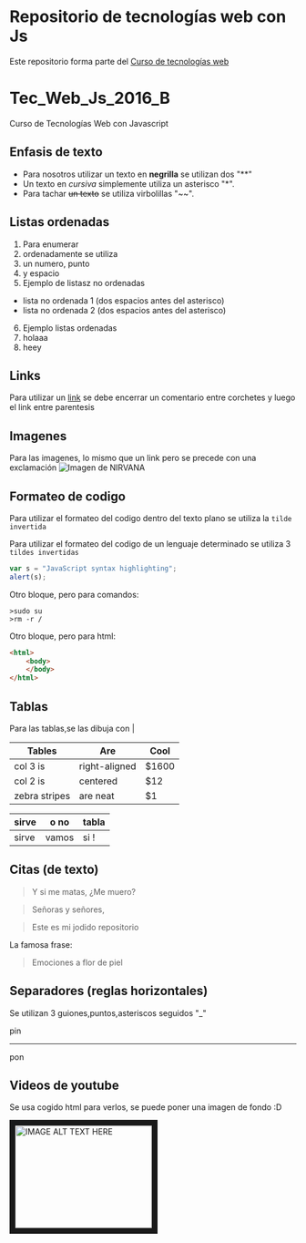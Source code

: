 # Repositorio de tecnologías web con Js
Este repositorio forma parte del [Curso de tecnologías web](https://github.com/adrianeguez/Tec_Web_Js_2016_B)


# Tec_Web_Js_2016_B
Curso de Tecnologías Web con Javascript

## Enfasis de texto
* Para nosotros utilizar un texto en **negrilla** se utilizan dos "**"
* Un texto en *cursiva* simplemente utiliza un asterisco "*".
* Para tachar ~~un texto~~ se utiliza virbolillas "~~".

## Listas ordenadas
1. Para enumerar
2. ordenadamente se utiliza
3. un numero, punto
4. y espacio
5. Ejemplo de listasz no ordenadas
 * lista no ordenada 1 (dos espacios antes del asterisco)
 * lista no ordenada 2 (dos espacios antes del asterisco)
6. Ejemplo listas ordenadas
 1. holaaa
 2. heey
 
## Links
Para utilizar un [link](https://github.com/adrianeguez/Tec_Web_Js_2016_B) se debe encerrar un comentario entre corchetes y luego el link entre parentesis

## Imagenes
Para las imagenes, lo mismo que un link pero se precede con una exclamación
![Imagen de NIRVANA](http://vignette3.wikia.nocookie.net/nirvana/images/8/80/Nirvana-Wallpaper.jpg/revision/latest?cb=20130412204553 "Nirvana")

## Formateo de codigo
Para utilizar el formateo del codigo dentro del texto plano se utiliza la `tilde invertida`

Para utilizar el formateo del codigo de un lenguaje determinado se utiliza 3 `tildes invertidas`
```javascript
var s = "JavaScript syntax highlighting";
alert(s);
```
Otro bloque, pero para comandos:
```
>sudo su
>rm -r /

```
Otro bloque, pero para html:
```html
<html>
    <body>
    </body>
</html>
```
## Tablas
Para las tablas,se las dibuja con |

| Tables        | Are           | Cool  |
| --- | --- | --- |
| col 3 is      | right-aligned | $1600 |
| col 2 is      | centered      |   $12 |
| zebra stripes | are neat      |    $1 |

| sirve | o no  | tabla |
| --- | --- | --- |      
| sirve | vamos | si !  |

## Citas (de texto)

> Y si me matas, ¿Me muero?

> Señoras y señores,

> Este es mi jodido repositorio

La famosa frase:

> Emociones a flor de piel

## Separadores (reglas horizontales)

Se utilizan 3 guiones,puntos,asteriscos seguidos "_"

pin

---

pon


## Videos de youtube

Se usa cogido html para verlos, se puede poner una imagen de fondo :D

<a href="https://www.youtube.com/watch?v=SDH2ghIV67o
" target="_blank"><img src="https://i.ytimg.com/vi/6ySPNY6gmBo/hqdefault.jpg" 
alt="IMAGE ALT TEXT HERE" width="240" height="180" border="10" /></a>
